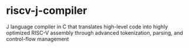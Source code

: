 # riscv-j-compiler
J language compiler in C that translates high-level code into highly optimized RISC-V assembly through advanced tokenization, parsing, and control-flow management

